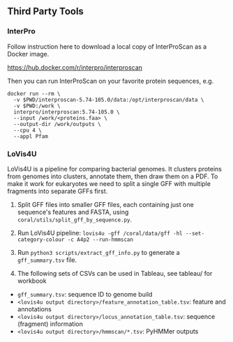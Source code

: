 ## Third Party Tools

### InterPro

Follow instruction here to download a local copy of InterProScan as a Docker image.

https://hub.docker.com/r/interpro/interproscan

Then you can run InterProScan on your favorite protein sequences, e.g.

```
docker run --rm \
  -v $PWD/interproscan-5.74-105.0/data:/opt/interproscan/data \
  -v $PWD:/work \
  interpro/interproscan:5.74-105.0 \
  --input /work/<proteins.faa> \
  --output-dir /work/outputs \
  --cpu 4 \
  --appl Pfam
```

### LoVis4U

LoVis4U is a pipeline for comparing bacterial genomes. It clusters proteins
from genomes into clusters, annotate them, then draw them on a PDF. To make it
work for eukaryotes we need to split a single GFF with multiple fragments into
separate GFFs first.

1. Split GFF files into smaller GFF files, each containing just one sequence's
features and FASTA, using ```coral/utils/split_gff_by_sequence.py```.

2. Run LoVis4U pipeline:
```lovis4u -gff /coral/data/gff -hl --set-category-colour -c A4p2 --run-hmmscan```

3. Run ```python3 scripts/extract_gff_info.py``` to generate a
```gff_summary.tsv``` file.

4. The following sets of CSVs can be used in Tableau, see tableau/ for workbook

  - ```gff_summary.tsv```: sequence ID to genome build
  - ```<lovis4u output directory>/feature_annotation_table.tsv```: feature and annotations
  - ```<lovis4u output directory>/locus_annotation_table.tsv```: sequence (fragment) information
  - ```<lovis4u output directory>/hmmscan/*.tsv```: PyHMMer outputs
